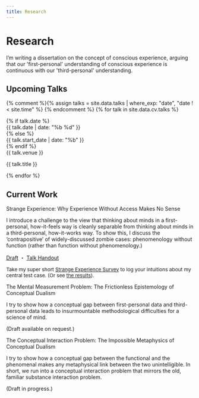 ```yaml
---
title: Research
---
```


<h1 id="research">Research</h1>

<p class="page-description">I’m writing a dissertation on the concept of conscious experience, arguing that our 'first-personal' understanding of conscious experience is continuous with our 'third-personal' understanding.</p>

<h2>Upcoming Talks</h2>

{% comment %}{% assign talks = site.data.talks | where_exp: "date", "date !< site.time" %} {% endcomment %}
{% for talk in site.data.cv.talks %}

<div class="talk row">
  {% if talk.date %}
  <div class="talk-date col">{{ talk.date | date: "%b %d" }}</div>
  {% else %}
  <div class="talk-date col">{{ talk.start_date | date: "%b" }}</div>
  {% endif %}
  <div class="col">
    <div class="talk-venue">{{ talk.venue }}</div>
    <p class="talk-title">{{ talk.title }}</p>
  </div>
</div>

{% endfor %}

<h2>Current Work</h2>

<p class="item-title">Strange Experience: <span class="paper-subtitle">Why Experience Without Access Makes No Sense</span></p>

<div class="item-description">
<p>I introduce a challenge to the view that thinking about minds in a first-personal, how-it-feels way is cleanly separable from thinking about minds in a third-personal, how-it-works way. To show this, I discuss the ‘contrapositive’ of widely-discussed zombie cases: phenomenology without function (rather than function without phenomenology.)</p>
<div class="little-links">
	<a href="assets/Kernion - Strange Experience.pdf">Draft</a> ・ <a href="assets/Kernion - Strange Experience - Pacific APA Handout.pdf">Talk Handout</a>
</div>
</div>

<div class="card bg-faded">
<div class="card-block"><p style="margin-bottom:0; font-size:10pt;">Take my super short <a href="https://docs.google.com/forms/d/e/1FAIpQLSfKN9CzRFSTkLHfXIUNBZ7sVlA_J6t5qm7LIkx086wBxs3pHQ/viewform?usp=sf_link">Strange Experience Survey</a> to log your intuitions about my central test case. (Or see <a href="https://docs.google.com/forms/d/e/1FAIpQLSfKN9CzRFSTkLHfXIUNBZ7sVlA_J6t5qm7LIkx086wBxs3pHQ/viewanalytics">the results</a>).</p></div></div>

<p class="item-title">The Mental Measurement Problem: <span class="paper-subtitle">The Frictionless Epistemology of Conceptual Dualism</span></p>
<div class="item-description">
<p>I try to show how a conceptual gap between first-personal data and third-personal data leads to insurmountable methodological difficulties for a science of mind.</p>
<p>(Draft available on request.)</p>

<p class="item-title">The Conceptual Interaction Problem: <span class="paper-subtitle">The Impossible Metaphysics of Conceptual Dualism</span></p>
<div class="item-description">
<p>I try to show how a conceptual gap between the functional and the phenomenal makes any metaphysical link between the two unintelligible. In short, we run into a conceptual interaction problem that mirrors the old, familiar substance interaction problem.</p>
<p>(Draft in progress.)</p>
</div>